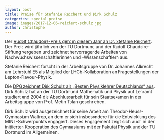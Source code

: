 ```yaml
---
layout: post
title: Preise für Stefanie Reichert und Dirk Schulz
categories: special preise
image: images/2017-12-06-reichert-schulz.jpg
author: Christophe
---
```


Der [Rudolf Chaudoire-Preis geht in diesem Jahr an Dr. Stefanie Reichert](https://www.tu-dortmund.de/uni/Infobrief/infobrief_2017_11/Chaudoire_Verleihung/index.html). Der Preis wird jährlich von der TU Dortmund und der Rudolf Chaudoire-Stiftung vergeben und zeichnet hervorragende Arbeiten von Nachwuchswissenschaftlerinnen und -Wissenschaftlern aus.   

Stefanie Reichert forscht in der Arbeitsgruppe von Dr. Johannes Albrecht am Lehrstuhl E5 als Mitglied der LHCb-Kollaboration an Fragestellungen der Lepton-Flavour-Physik.

Die [DPG zeichnet Dirk Schulz als „Besten Physiklehrer Deutschlands“ aus](http://www.dpg-physik.de/presse/pressemit/2017/dpg-pm-2017-35.html). Dirk Schulz hat an der TU Dortmund Mathematik und Physik auf Lehramt studiert und 2004 die Abschlussarbeit für sein Staatsexamen in der Arbeitsgruppe von Prof. Metin Tolan geschrieben.

Dirk Schulz wird ausgezeichnet für seine Arbeit am Theodor-Heuss-Gymnasium Waltrop, an dem er sich insbesondere für die Entwicklung des MINT-Schwerpunkts engagiert. Dieses Engagement zeigt sich auch in der initiierten Kooperation des Gymnasiums mit der Fakutät Physik und der TU Dortmund im Allgemeinen.
